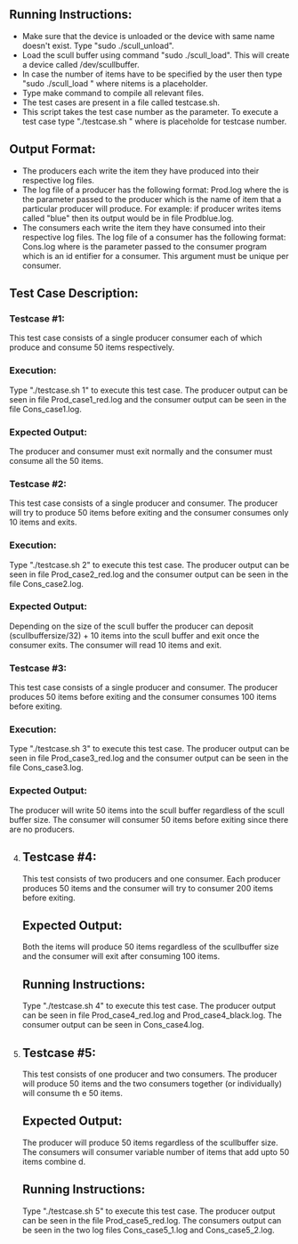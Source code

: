 
## Running Instructions:
* Make sure that the device is unloaded or the device with same name doesn't exist. Type "sudo ./scull_unload".
* Load the scull buffer using command "sudo ./scull_load". This will create a device called /dev/scullbuffer.
* In case the number of items have to be specified by the user then type "sudo ./scull_load <nitems>" where nitems is a placeholder.
* Type make command to compile all relevant files.
* The test cases are present in a file called testcase.sh. 
* This script takes the test case number as the parameter. To execute a test case type "./testcase.sh <testcasenumber>" where <testcasenumber> is placeholde for testcase number.

## Output Format:
* The producers each write the item they have produced into their respective log files. 
* The log file of a producer has the following format: Prod<third-arg>.log where the <third-arg> is the parameter passed to the producer which is the name of   item that a particular producer will produce. For example: if producer writes items called "blue" then its output would be in file Prodblue.log.
* The consumers each write the item they have consumed into their respective log files.
   The log file of a consumer has the following format: Cons<second-arg>.log where <second-arg> is the parameter passed to the consumer program which is an id   entifier for a consumer. This argument must be unique per consumer.

## Test Case Description:

### Testcase #1: 
This test case consists of a single producer consumer each of which produce and consume 50 items respectively.

### Execution: 
Type "./testcase.sh 1" to execute this test case. The producer output can be seen in file Prod_case1_red.log and the consumer output can be seen in the file Cons_case1.log.

### Expected Output: 
The producer and consumer must exit normally and the consumer must consume all the 50 items.   

### Testcase #2: 
This test case consists of a single producer and consumer. The producer will try to produce 50 items before exiting and the consumer consumes only 10 items and exits. 
   
### Execution:
Type "./testcase.sh 2" to execute this test case. The producer output can be seen in file Prod_case2_red.log and the consumer output can be seen in the file Cons_case2.log.

### Expected Output: 
Depending on the size of the scull buffer the producer can deposit (scullbuffersize/32) + 10 items into the scull buffer and exit once the consumer exits. The consumer will read 10 items and exit.
   
### Testcase #3:
This test case consists of a single producer and consumer. The producer produces 50 items before exiting and the consumer consumes 100 items before exiting.

### Execution:
Type "./testcase.sh 3" to execute this test case. The producer output can be seen in file Prod_case3_red.log and the consumer output can be seen in the file Cons_case3.log.

### Expected Output:
The producer will write 50 items into the scull buffer regardless of the scull buffer size. The consumer will consumer 50 items before exiting since there are no producers.

4.	Testcase #4:
	-------------

	This test consists of two producers and one consumer. Each producer produces 50 items and the consumer will try to consumer 200 items before exiting.

	Expected Output:
	-----------------

	Both the items will produce 50 items regardless of the scullbuffer size and the consumer will exit after consuming 100 items.

	Running Instructions:
	----------------------

	Type "./testcase.sh 4" to execute this test case. The producer output can be seen in file Prod_case4_red.log and Prod_case4_black.log. The consumer output 	  can be seen in Cons_case4.log.

5.	Testcase #5:
	------------

	This test consists of one producer and two consumers. The producer will produce 50 items and the two consumers together (or individually) will consume th	  e 50 items.

	Expected Output:
	----------------

	The producer will produce 50 items regardless of the scullbuffer size. The consumers will consumer variable number of items that add upto 50 items combine	  d.

	Running Instructions:
	---------------------

	Type "./testcase.sh 5" to execute this test case. The producer output can be seen in the file Prod_case5_red.log. The consumers output can be seen in the 	  two log files Cons_case5_1.log and Cons_case5_2.log.
